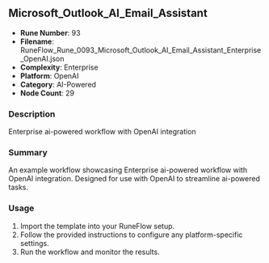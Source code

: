 ## Microsoft_Outlook_AI_Email_Assistant

- **Rune Number**: 93
- **Filename**: RuneFlow_Rune_0093_Microsoft_Outlook_AI_Email_Assistant_Enterprise_OpenAI.json
- **Complexity**: Enterprise
- **Platform**: OpenAI
- **Category**: AI-Powered
- **Node Count**: 29

### Description
Enterprise ai-powered workflow with OpenAI integration

### Summary
An example workflow showcasing Enterprise ai-powered workflow with OpenAI integration. Designed for use with OpenAI to streamline ai-powered tasks.

### Usage
1. Import the template into your RuneFlow setup.
2. Follow the provided instructions to configure any platform-specific settings.
3. Run the workflow and monitor the results.

